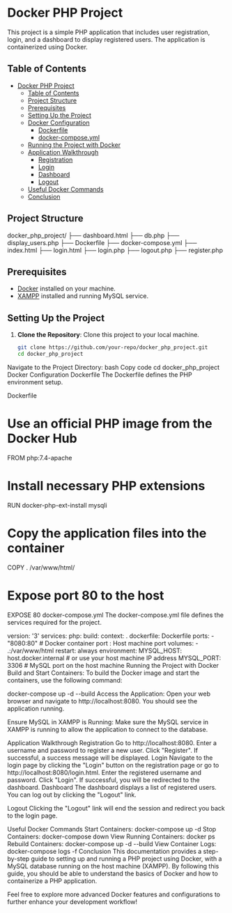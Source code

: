 # Docker PHP Project

This project is a simple PHP application that includes user registration, login, and a dashboard to display registered users. The application is containerized using Docker.

## Table of Contents

- [Docker PHP Project](#docker-php-project)
  - [Table of Contents](#table-of-contents)
  - [Project Structure](#project-structure)
  - [Prerequisites](#prerequisites)
  - [Setting Up the Project](#setting-up-the-project)
  - [Docker Configuration](#docker-configuration)
    - [Dockerfile](#dockerfile)
    - [docker-compose.yml](#docker-composeyml)
  - [Running the Project with Docker](#running-the-project-with-docker)
  - [Application Walkthrough](#application-walkthrough)
    - [Registration](#registration)
    - [Login](#login)
    - [Dashboard](#dashboard)
    - [Logout](#logout)
  - [Useful Docker Commands](#useful-docker-commands)
  - [Conclusion](#conclusion)

## Project Structure

docker_php_project/
├── dashboard.html
├── db.php
├── display_users.php
├── Dockerfile
├── docker-compose.yml
├── index.html
├── login.html
├── login.php
├── logout.php
├── register.php



## Prerequisites

- [Docker](https://www.docker.com/get-started) installed on your machine.
- [XAMPP](https://www.apachefriends.org/index.html) installed and running MySQL service.

## Setting Up the Project

1. **Clone the Repository**: Clone this project to your local machine.
   ```bash
   git clone https://github.com/your-repo/docker_php_project.git
   cd docker_php_project
Navigate to the Project Directory:
bash
Copy code
cd docker_php_project
Docker Configuration
Dockerfile
The Dockerfile defines the PHP environment setup.

Dockerfile

# Use an official PHP image from the Docker Hub
FROM php:7.4-apache

# Install necessary PHP extensions
RUN docker-php-ext-install mysqli

# Copy the application files into the container
COPY . /var/www/html/

# Expose port 80 to the host
EXPOSE 80
docker-compose.yml
The docker-compose.yml file defines the services required for the project.


version: '3'
services:
  php:
    build:
      context: .
      dockerfile: Dockerfile
    ports:
      - "8080:80"   # Docker container port : Host machine port
    volumes:
      - .:/var/www/html
    restart: always
    environment:
      MYSQL_HOST: host.docker.internal  # or use your host machine IP address
      MYSQL_PORT: 3306  # MySQL port on the host machine
Running the Project with Docker
Build and Start Containers: To build the Docker image and start the containers, use the following command:


docker-compose up -d --build
Access the Application: Open your web browser and navigate to http://localhost:8080. You should see the application running.

Ensure MySQL in XAMPP is Running: Make sure the MySQL service in XAMPP is running to allow the application to connect to the database.

Application Walkthrough
Registration
Go to http://localhost:8080.
Enter a username and password to register a new user.
Click "Register". If successful, a success message will be displayed.
Login
Navigate to the login page by clicking the "Login" button on the registration page or go to http://localhost:8080/login.html.
Enter the registered username and password.
Click "Login". If successful, you will be redirected to the dashboard.
Dashboard
The dashboard displays a list of registered users. You can log out by clicking the "Logout" link.

Logout
Clicking the "Logout" link will end the session and redirect you back to the login page.

Useful Docker Commands
Start Containers: docker-compose up -d
Stop Containers: docker-compose down
View Running Containers: docker ps
Rebuild Containers: docker-compose up -d --build
View Container Logs: docker-compose logs -f
Conclusion
This documentation provides a step-by-step guide to setting up and running a PHP project using Docker, with a MySQL database running on the host machine (XAMPP). By following this guide, you should be able to understand the basics of Docker and how to containerize a PHP application.

Feel free to explore more advanced Docker features and configurations to further enhance your development workflow!
